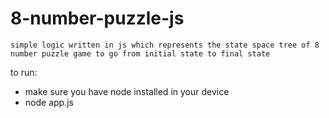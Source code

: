# 8-number-puzzle-js


```simple logic written in js which represents the state space tree of 8 number puzzle game to go from initial state to final state```

to run:
- make sure you have node installed in your device
- node app.js

